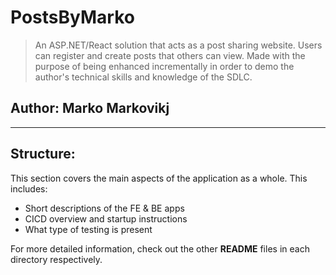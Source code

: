 # PostsByMarko

> An ASP.NET/React solution that acts as a post sharing website. Users can register and create posts that others can view. Made with the purpose of being enhanced incrementally in order to demo the author's technical skills and knowledge of the SDLC.

## Author: Marko Markovikj

---

## Structure:

This section covers the main aspects of the application as a whole. This includes:

- Short descriptions of the FE & BE apps
- CICD overview and startup instructions
- What type of testing is present

For more detailed information, check out the other **README** files in each directory respectively.
